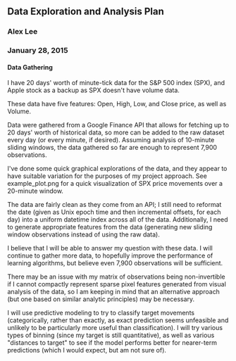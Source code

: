 ## Data Exploration and Analysis Plan
### Alex Lee
### January 28, 2015

#### Data Gathering

I have 20 days' worth of minute-tick data for the S&P 500 index (SPX), and Apple stock as a backup as SPX doesn't have volume data.  

These data have five features: Open, High, Low, and Close price, as well as Volume.

Data were gathered from a Google Finance API that allows for fetching up to 20 days' worth of historical data, so more can be added to the raw dataset every day (or every minute, if desired).  Assuming analysis of 10-minute sliding windows, the data gathered so far are enough to represent 7,900 observations.

I've done some quick graphical explorations of the data, and they appear to have suitable variation for the purposes of my project approach.  See example_plot.png for a quick visualization of SPX price movements over a 20-minute window.

The data are fairly clean as they come from an API; I still need to reformat the date (given as Unix epoch time and then incremental offsets, for each day) into a uniform datetime index across all of the data.  Additionally, I need to generate appropriate features from the data (generating new sliding window observations instead of using the raw data).  

I believe that I will be able to answer my question with these data.  I will continue to gather more data, to hopefully improve the performance of learning algorithms, but believe even 7,900 observations will be sufficient.

There may be an issue with my matrix of observations being non-invertible if I cannot compactly represent sparse pixel features generated from visual analysis of the data, so I am keeping in mind that an alternative approach (but one based on similar analytic principles) may be necessary.

I will use predictive modeling to try to classify target movements (categorically, rather than exactly, as exact prediction seems unfeasible and unlikely to be particularly more useful than classification).  I will try various types of binning (since my target is still quantitative), as well as various "distances to target" to see if the model performs better for nearer-term predictions (which I would expect, but am not sure of).
